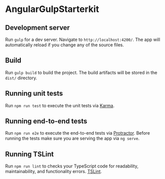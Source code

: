 # AngularGulpStarterkit

## Development server
Run `gulp` for a dev server. Navigate to `http://localhost:4200/`. The app will automatically reload if you change any of the source files.

## Build

Run `gulp build` to build the project. The build artifacts will be stored in the `dist/` directory.

## Running unit tests

Run `npm run test` to execute the unit tests via [Karma](https://karma-runner.github.io).

## Running end-to-end tests

Run `npm run e2e` to execute the end-to-end tests via [Protractor](http://www.protractortest.org/).
Before running the tests make sure you are serving the app via `ng serve`.


## Running TSLint
Run `npm run lint` to checks your TypeScript code for readability, maintainability, and functionality errors. [TSLint](https://palantir.github.io/tslint/).
